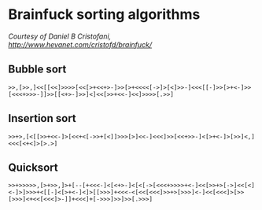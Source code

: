 # Brainfuck sorting algorithms

_Courtesy of Daniel B Cristofani, http://www.hevanet.com/cristofd/brainfuck/_

## Bubble sort

`>>,[>>,]<<[[<<]>>>>[<<[>+<<+>-]>>[>+<<<<[->]>[<]>>-]<<<[[-]>>[>+<-]>>[<<<+>>>-]]>>[[<+>-]>>]<]<<[>>+<<-]<<]>>>>[.>>]`

## Insertion sort

`>>+>,[<[[>>+<<-]>[<<+<[->>+[<]]>>>[>]<<-]<<<]>>[<<+>>-]<[>+<-]>[>>]<,]<<<[<+<]>[>.>]`

## Quicksort

`>>+>>>>>,[>+>>,]>+[--[+<<<-]<[<+>-]<[<[->[<<<+>>>>+<-]<<[>>+>[->]<<[<]<-]>]>>>+<[[-]<[>+<-]<]>[[>>>]+<<<-<[<<[<<<]>>+>[>>>]<-]<<[<<<]>[>>[>>>]<+<<[<<<]>-]]+<<<]+[->>>]>>]>>[.>>>]`
